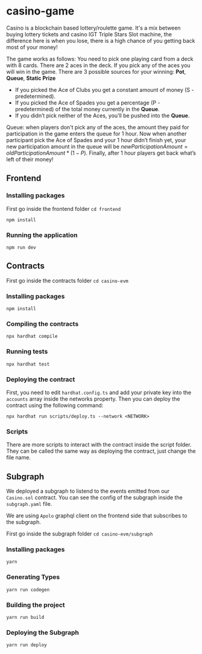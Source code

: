 # casino-game

Casino is a blockchain based lottery/roulette game. It's a mix between buying lottery tickets and casino IGT
Triple Stars Slot machine, the difference here is when you lose, there is a high chance of you getting back most of your
money!

The game works as follows: You need to pick one playing card from a deck with 8 cards. There are 2 aces in the deck. If you pick any of the aces you will win in the game. There are 3 possible sources for your winning: **Pot**, **Queue**, **Static Prize**

- If you picked the Ace of Clubs you get a constant amount of money (S - predetermined).
- If you picked the Ace of Spades you get a percentage (P - predetermined) of the total money currently in the **Queue**.
- If you didn’t pick neither of the Aces, you’ll be pushed into the **Queue**.

Queue: when players don't pick any of the aces, the amount they paid for participation in the game enters the 
queue for 1 hour. Now when another participant pick the Ace of Spades and your 1 hour didn’t finish yet,
your new participation amount in the queue will be $newParticipationAmount = oldParticipationAmount * (1 - P)$.
Finally, after 1 hour players get back what’s left of their money!

## Frontend

### Installing packages

First go inside the frontend folder `cd frontend`

```
npm install
```

### Running the application
```
npm run dev
```

## Contracts

First go inside the contracts folder `cd casino-evm`

### Installing packages
```
npm install
```

### Compiling the contracts
```
npx hardhat compile
```

### Running tests
```
npx hardhat test
```

### Deploying the contract
First, you need to edit `hardhat.config.ts` and add your private key into the `accounts` array inside the networks property.
Then you can deploy the contract using the following command:
```
npx hardhat run scripts/deploy.ts --network <NETWORK>
```

### Scripts

There are more scripts to interact with the contract inside the script folder. They can be called the same way as deploying the contract, just change the file name.

## Subgraph

We deployed a subgraph to listend to the events emitted from our `Casino.sol` contract. You can see the config of the subgraph inside the `subgraph.yaml` file.

We are using `Apolo` graphql client on the frontend side that subscribes to the subgraph.

First go inside the subgraph folder `cd casino-evm/subgraph` 

### Installing packages
```
yarn
```

### Generating Types
```
yarn run codegen
```

### Building the project
```
yarn run build
```

### Deploying the Subgraph
```
yarn run deploy
```



